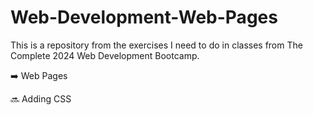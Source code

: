# Web-Development-Web-Pages

This is a repository from the exercises I need to do in classes from The Complete 2024 Web Development Bootcamp.

➡️ Web Pages

🔜 Adding CSS
